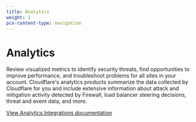 ```yaml
---
title: Analytics
weight: 1
pcx-content-type: navigation
---
```


# Analytics

Review visualized metrics to identify security threats, find opportunities to improve performance, and troubleshoot problems for all sites in your account. Cloudflare's analytics products summarize the data collected by Cloudflare for you and include extensive information about attack and mitigation activity detected by Firewall, load balancer steering decisions, threat and event data, and more.

[View Analytics Integrations documentation](https://developers.cloudflare.com/fundamentals/data-products/analytics-integrations)
